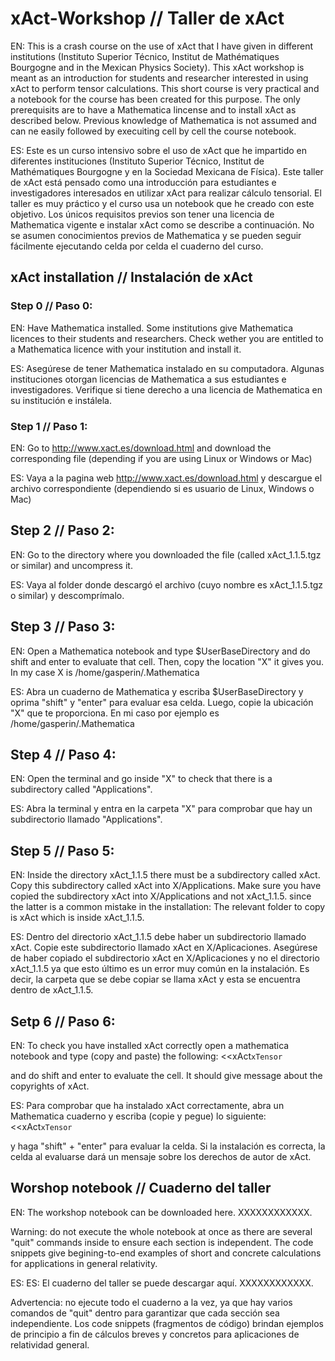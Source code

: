# xAct-Workshop // Taller de xAct

EN: This is a crash course on the use of xAct that I have given in different institutions (Instituto Superior Técnico, Institut de Mathématiques Bourgogne and 
in the Mexican Physics Society). This xAct workshop is meant as an introduction for students and researcher interested in using xAct to perform tensor calculations. This short course is very practical and a notebook for the course has been created for this purpose.  The only prerequisits are to have a Mathematica lincense and to install xAct as described below. Previous knowledge of Mathematica is not assumed and can ne easily followed by execuiting cell by cell the course notebook.


ES: Este es un curso intensivo sobre el uso de xAct que he impartido en diferentes instituciones (Instituto Superior Técnico, Institut de Mathématiques Bourgogne y 
en la Sociedad Mexicana de Física). Este taller de xAct está pensado como una introducción para estudiantes e investigadores interesados ​​en utilizar xAct para realizar cálculo tensorial. El taller es muy práctico y el curso usa un notebook que he creado con este objetivo.  Los únicos requisitos previos son tener una licencia de Mathematica vigente e instalar xAct como se describe a continuación. No se asumen conocimientos previos de Mathematica y se pueden seguir fácilmente ejecutando celda por celda el cuaderno del curso.

## xAct installation // Instalación de xAct

### Step 0 // Paso 0:
EN: Have Mathematica installed. Some institutions give Mathematica licences to their students and researchers. Check wether you are entitled to a Mathematica licence with your institution and install it.

ES: Asegúrese de tener Mathematica instalado en su computadora. Algunas instituciones otorgan licencias de Mathematica a sus estudiantes e investigadores. Verifique si tiene derecho a una licencia de Mathematica en su institución e instálela.

### Step 1 // Paso 1: 
EN: Go to 
http://www.xact.es/download.html
and download the corresponding file (depending if you are using Linux or
Windows or Mac)

ES: Vaya a la pagina web
http://www.xact.es/download.html
y descargue el archivo correspondiente (dependiendo si es usuario de Linux, Windows o Mac)

## Step 2 // Paso 2:
EN: Go to the directory where you downloaded the file (called
xAct_1.1.5.tgz or similar) and uncompress it.

ES: Vaya al folder donde descargó el archivo (cuyo nombre es xAct_1.1.5.tgz o similar) y descomprímalo. 

## Step 3 // Paso 3:
EN: Open a Mathematica notebook and type 
$UserBaseDirectory 
and do shift and enter to evaluate that cell.
Then, copy the location "X" it gives you. In my case X is
/home/gasperin/.Mathematica

ES: Abra un cuaderno de Mathematica y escriba 
$UserBaseDirectory y oprima "shift" y "enter" para evaluar esa celda.
Luego, copie la ubicación "X" que te proporciona. En mi caso por ejemplo es 
/home/gasperin/.Mathematica

## Step 4 // Paso 4: 
EN: Open the terminal and go inside "X" to check that there is a
subdirectory called "Applications".

ES: Abra la terminal y entra en la carpeta "X" para comprobar que hay un
subdirectorio llamado "Applications".

## Step 5 // Paso 5:
EN: Inside the directory xAct_1.1.5 there must be a subdirectory
called xAct. Copy this subdirectory called xAct into X/Applications.
Make sure you have copied the subdirectory xAct into X/Applications and
not xAct_1.1.5.
since the latter is a common mistake in the installation: The relevant
folder to copy is xAct which is inside xAct_1.1.5.

ES: Dentro del directorio xAct_1.1.5 debe haber un subdirectorio
llamado xAct. Copie este subdirectorio llamado xAct en X/Aplicaciones.
Asegúrese de haber copiado el subdirectorio xAct en X/Aplicaciones y
no el directorio xAct_1.1.5 ya que esto último es un error muy común en la instalación.
Es decir, la carpeta que se debe copiar se llama xAct y esta se encuentra dentro de xAct_1.1.5. 


## Setp 6 // Paso 6:
EN: To check you have installed xAct correctly open a mathematica
notebook and type (copy and paste) the following: <<xAct`xTensor`

and do shift and enter to evaluate the cell. It should give message
about the copyrights of xAct.

ES:  Para comprobar que ha instalado xAct correctamente, abra un Mathematica
cuaderno y escriba (copie y pegue) lo siguiente:  <<xAct`xTensor`

y haga "shift" + "enter" para evaluar la celda.  Si la instalación es correcta, la celda al evaluarse dará un mensaje
sobre los derechos de autor de xAct.

## Worshop notebook // Cuaderno del taller

EN: The workshop notebook can be downloaded here. XXXXXXXXXXXX.

Warning: do not execute the whole notebook at once as there are several "quit" commands inside to ensure each section is independent. The code snippets give begining-to-end examples of short and concrete calculations for applications in general relativity.

ES: ES: El cuaderno del taller se puede descargar aquí. XXXXXXXXXXXX.

Advertencia: no ejecute todo el cuaderno a la vez, ya que hay varios comandos de "quit" dentro para garantizar que cada sección sea independiente. Los code snippets (fragmentos de código) brindan ejemplos de principio a fin de cálculos breves y concretos para aplicaciones de relatividad general.


